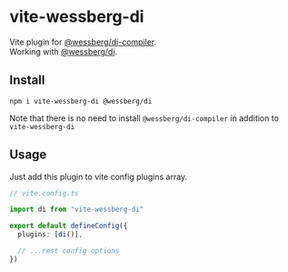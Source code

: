 # vite-wessberg-di

Vite plugin for [@wessberg/di-compiler](https://github.com/wessberg/di-compiler).<br>
Working with [@wessberg/di](https://github.com/wessberg/DI).

## Install

```
npm i vite-wessberg-di @wessberg/di
```

Note that there is no need to install `@wessberg/di-compiler` in addition to `vite-wessberg-di`

## Usage

Just add this plugin to vite config plugins array.

```ts
// vite.config.ts

import di from "vite-wessberg-di"

export default defineConfig({
  plugins: [di()],

  // ...rest config options
})
```
